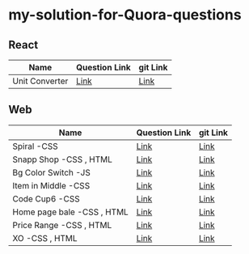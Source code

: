 # my-solution-for-Quora-questions

## React

| Name           | Question Link                                | git Link                                                                                      |
| -------------- | -------------------------------------------- | --------------------------------------------------------------------------------------------- |
| Unit Converter | [Link](https://quera.org/problemset/109568/) | [Link](https://github.com/sajjad-10/my-solution-for-Quora-questions/tree/main/unit-converter) |

## Web

| Name                       | Question Link                                | git Link                                                                                                      |
| -------------------------- | -------------------------------------------- | ------------------------------------------------------------------------------------------------------------- |
| Spiral -CSS                | [Link](https://quera.org/problemset/82518/)  | [Link](https://github.com/sajjad-10/my-solution-for-Quora-questions/tree/main/Flex-box-layout-styling-Spiral) |
| Snapp Shop -CSS , HTML     | [Link](https://quera.org/problemset/109570/) | [Link](https://github.com/sajjad-10/my-solution-for-Quora-questions/tree/main/Quera_SnappShop)                |
| Bg Color Switch -JS        | [Link](https://quera.org/problemset/49606/)  | [Link](https://github.com/sajjad-10/my-solution-for-Quora-questions/tree/main/background-color-switch)        |
| Item in Middle -CSS        | [Link](https://quera.org/problemset/68275/)  | [Link](https://github.com/sajjad-10/my-solution-for-Quora-questions/tree/main/centering-with-css)             |
| Code Cup6 -CSS             | [Link](https://quera.org/problemset/132260/) | [Link](https://github.com/sajjad-10/my-solution-for-Quora-questions/tree/main/hello-code-cup6)                |
| Home page bale -CSS , HTML | [Link](https://quera.org/problemset/98448/)  | [Link](https://github.com/sajjad-10/my-solution-for-Quora-questions/tree/main/home-page-bale)                 |
| Price Range -CSS , HTML    | [Link](https://quera.org/problemset/134351/) | [Link](https://github.com/sajjad-10/my-solution-for-Quora-questions/tree/main/price-range)                    |
| XO -CSS , HTML             | [Link](https://quera.org/problemset/66544/)  | [Link](https://github.com/sajjad-10/my-solution-for-Quora-questions/tree/main/tic_tac_toe)                    |
